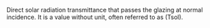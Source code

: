 ﻿Direct solar radiation transmittance that passes the glazing at normal incidence. It is a value without unit, often referred to as (Tsol).